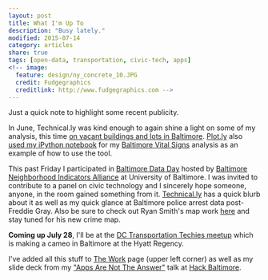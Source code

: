 ```yaml
---
layout: post
title: What I'm Up To
description: "Busy lately."
modified: 2015-07-14
category: articles
share: true
tags: [open-data, transportation, civic-tech, apps]
<!-- image:
  feature: design/ny_concrete_10.JPG
  credit: Fudgegraphics
  creditlink: http://www.fudgegraphics.com -->
---
```


Just a quick note to highlight some recent publicity.

In June, Technical.ly was kind enough to again shine a light on some of my analysis, this time <a href='http://technical.ly/baltimore/2015/06/04/baltimore-blight-maps-ouazad-elszasz/'>on vacant buildings and lots in Baltimore</a>.  <a href='http://plot.ly'>Plot.ly</a> also <a href='https://plot.ly/ipython-notebooks/baltimore-vital-signs/'>used my iPython notebook</a> for my <a href='http://bniajfi.org/'>Baltimore Vital Signs</a> analysis as an example of how to use the tool.

This past Friday I participated in <a href='http://bniajfi.org/data_day/2015agenda/'>Baltimore Data Day</a> hosted by <a href='http://bniajfi.org/'>Baltimore Neighborhood Indicators Alliance</a> at University of Baltimore.  I was invited to contribute to a panel on civic technology and I sincerely hope someone, anyone, in the room gained something from it.  <a href='http://technical.ly/baltimore/2015/07/13/data-day-crime-data-bmoremapped-training-set/'>Technical.ly</a> has a quick blurb about it as well as my quick glance at Baltimore police arrest data post-Freddie Gray.  Also be sure to check out Ryan Smith's map work <a href='http://www.bmoremapped.com/'>here</a> and stay tuned for his new crime map.

**Coming up July 28**, I'll be at the <a href='http://www.meetup.com/Transportation-Techies/events/222183536/'>DC Transportation Techies meetup</a> which is making a cameo in Baltimore at the Hyatt Regency.

I've added all this stuff to <a href='{{ site.url }}/The-Work'>The Work</a> page (upper left corner) as well as my slide deck from my <a href='http://www.meetup.com/Baltimore-Civic-Hacking-Meetup/events/222166589/'>"Apps Are Not The Answer"</a> talk at <a href='http://www.hackbaltimore.org'>Hack Baltimore</a>.


<script>
  (function(i,s,o,g,r,a,m){i['GoogleAnalyticsObject']=r;i[r]=i[r]||function(){
  (i[r].q=i[r].q||[]).push(arguments)},i[r].l=1*new Date();a=s.createElement(o),
  m=s.getElementsByTagName(o)[0];a.async=1;a.src=g;m.parentNode.insertBefore(a,m)
  })(window,document,'script','//www.google-analytics.com/analytics.js','ga');

  ga('create', 'UA-58835878-1', 'auto');
  ga('send', 'pageview');

</script>
